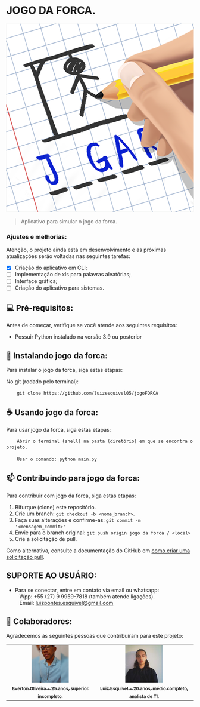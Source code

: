 # JOGO DA FORCA.

<img src="img/forca.png" alt="exemplo imagem">

> Aplicativo para simular o jogo da forca.

### Ajustes e melhorias:

Atenção, o projeto ainda está em desenvolvimento e as próximas atualizações serão voltadas nas seguintes tarefas:

- [x] Criação do aplicativo em CLI;
- [ ] Implementação de xls para palavras aleatórias;
- [ ] Interface gráfica;
- [ ] Criação do aplicativo para sistemas.

## 💻 Pré-requisitos:

Antes de começar, verifique se você atende aos seguintes requisitos:
* Possuir Python instalado na versão 3.9 ou posterior

## 🚀 Instalando jogo da forca:

Para instalar o jogo da forca, siga estas etapas:

No git (rodado pelo terminal):
```
    git clone https://github.com/luizesquivel05/jogoFORCA
```

## ☕ Usando jogo da forca:

Para usar jogo da forca, siga estas etapas:

```
    Abrir o terminal (shell) na pasta (diretório) em que se encontra o projeto.

    Usar o comando: python main.py
```

## 📫 Contribuindo para jogo da forca:
Para contribuir com jogo da forca, siga estas etapas:

1. Bifurque (clone) este repositório.
2. Crie um branch: `git checkout -b <nome_branch>`.
3. Faça suas alterações e confirme-as: `git commit -m '<mensagem_commit>'`
4. Envie para o branch original: `git push origin jogo da forca / <local>`
5. Crie a solicitação de pull.

Como alternativa, consulte a documentação do GitHub em [como criar uma solicitação pull](https://help.github.com/en/github/collaborating-with-issues-and-pull-requests/creating-a-pull-request).

## SUPORTE AO USUÁRIO:
- Para se conectar, entre em contato via email ou whatsapp:<br>
&nbsp;&nbsp;&nbsp;Wpp: +55 (27) 9 9959-7818 (também atende ligações).<br>
&nbsp;&nbsp;&nbsp;Email: luizpontes.esquivel@gmail.com 

## 🤝 Colaboradores:

Agradecemos às seguintes pessoas que contribuíram para este projeto:

<table>
  <tr>
    <td align="center">
      <a href="https://www.linkedin.com/in/everton-oliveira-b02a85150/">
        <img src="img/everton.png" width="100px;" alt="Foto de Everton Oliveira"/><br>
        <sub>
          <b>Everton Oliveira - 25 anos, superior incompleto.</b>
        </sub>
      </a>
    </td>
    <td align="center">
      <a href="https://www.linkedin.com/in/luizesquivel/">
        <img src="img/luiz.png" width="100px;" alt="Foto de Luiz Esquivel"/><br>
        <sub>
          <b>Luiz Esquivel - 20 anos, médio completo, analista de TI.</b>
        </sub>
      </a>
    </td>
  </tr>
</table>